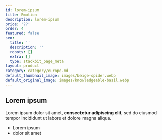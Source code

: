 ```yaml
---
id: lorem-ipsum
title: Emotion
description: lorem-ipsum
price: '??'
order: 4
featured: false
seo:
  title: ''
  description: ''
  robots: []
  extra: []
  type: stackbit_page_meta
layout: product
category: category/europe.md
default_thumbnail_image: images/beige-spider.webp
default_original_image: images/knowledgeable-basil.webp
---
```

## Lorem ipsum

Lorem ipsum dolor sit amet, **consectetur adipiscing elit**, sed do eiusmod tempor incididunt ut labore et dolore magna aliqua.

- Lorem ipsum
- dolor sit amet
